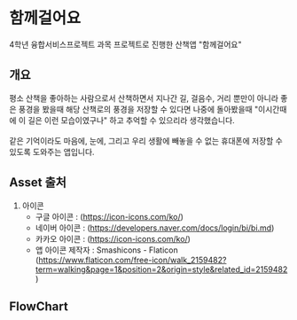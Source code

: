 # 함께걸어요
4학년 융합서비스프로젝트 과목 프로젝트로 진행한 산책앱 "함께걸어요"

## 개요
평소 산책을 좋아하는 사람으로서 산책하면서 지나간 길, 걸음수, 거리 뿐만이 아니라 좋은 풍경을 봤을때 해당 산책로의 풍경을 저장할 수 있다면 나중에 돌아봤을때 "이시간때에 이 길은 이런 모습이였구나" 하고 추억할 수 있으리라 생각했습니다.<br><br>
같은 기억이라도 마음에, 눈에, 그리고 우리 생활에 빼놓을 수 없는 휴대폰에 저장할 수 있도록 도와주는 앱입니다.

## Asset 출처
1. 아이콘
   - 구글 아이콘 : (https://icon-icons.com/ko/)
   - 네이버 아이콘 : (https://developers.naver.com/docs/login/bi/bi.md)
   - 카카오 아이콘 : (https://icon-icons.com/ko/)
   - 앱 아이콘 제작자 : Smashicons - Flaticon (https://www.flaticon.com/free-icon/walk_2159482?term=walking&page=1&position=2&origin=style&related_id=2159482)

## FlowChart

